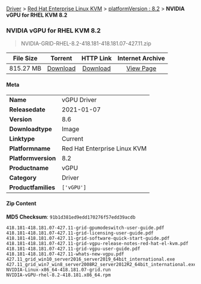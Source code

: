 
[Driver](/README.md)  >  [Red Hat Enterprise Linux KVM](/index/Driver/Red_Hat_Enterprise_Linux_KVM.md)  >  [platformVersion : 8.2](/index/Driver/Red_Hat_Enterprise_Linux_KVM/8.2.md)  >  **NVIDIA vGPU for RHEL KVM 8.2**


###    NVIDIA vGPU for RHEL KVM 8.2

> NVIDIA-GRID-RHEL-8.2-418.181-418.181.07-427.11.zip   


| **File Size** | **Torrent**  | **HTTP Link** | **Internet Archive** |
|:-------------:|:------------:|:-------------:|:--------------------:|
| 815.27 MB |  [Download](https://archive.org/download/nvgpu_NVIDIA-GRID-RHEL-8.2-418.181-418.181.07-427.11.zip/nvgpu_NVIDIA-GRID-RHEL-8.2-418.181-418.181.07-427.11.zip_archive.torrent)       | [Download](https://archive.org/compress/nvgpu_NVIDIA-GRID-RHEL-8.2-418.181-418.181.07-427.11.zip) | [View Page](https://archive.org/details/nvgpu_NVIDIA-GRID-RHEL-8.2-418.181-418.181.07-427.11.zip)       |

#### Meta

<table>
<tr><td><strong>Name</strong></td><td>vGPU Driver</td></tr>
<tr><td><strong>Releasedate</strong></td><td>2021-01-07</td></tr>
<tr><td><strong>Version</strong></td><td>8.6</td></tr>
<tr><td><strong>Downloadtype</strong></td><td>Image</td></tr>
<tr><td><strong>Linktype</strong></td><td>Current</td></tr>
<tr><td><strong>Platformname</strong></td><td>Red Hat Enterprise Linux KVM</td></tr>
<tr><td><strong>Platformversion</strong></td><td>8.2</td></tr>
<tr><td><strong>Productname</strong></td><td>vGPU</td></tr>
<tr><td><strong>Category</strong></td><td>Driver</td></tr>
<tr><td><strong>Productfamilies</strong></td><td><code>['vGPU']</code></td></tr>
</table>

#### Zip Content

**MD5 Checksum**: `91b1d381ed9edd170276f57edd39acdb`

```text
418.181-418.181.07-427.11-grid-gpumodeswitch-user-guide.pdf
418.181-418.181.07-427.11-grid-licensing-user-guide.pdf
418.181-418.181.07-427.11-grid-software-quick-start-guide.pdf
418.181-418.181.07-427.11-grid-vgpu-release-notes-red-hat-el-kvm.pdf
418.181-418.181.07-427.11-grid-vgpu-user-guide.pdf
418.181-418.181.07-427.11-whats-new-vgpu.pdf
427.11_grid_win10_server2016_server2019_64bit_international.exe
427.11_grid_win7_win8_server2008R2_server2012R2_64bit_international.exe
NVIDIA-Linux-x86_64-418.181.07-grid.run
NVIDIA-vGPU-rhel-8.2-418.181.x86_64.rpm
```